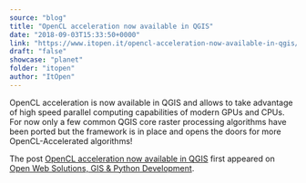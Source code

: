 ```yaml
---
source: "blog"
title: "OpenCL acceleration now available in QGIS"
date: "2018-09-03T15:33:50+0000"
link: "https://www.itopen.it/opencl-acceleration-now-available-in-qgis/"
draft: "false"
showcase: "planet"
folder: "itopen"
author: "ItOpen"
---
```


<p>OpenCL acceleration is now available in QGIS and allows to take advantage of high speed parallel computing capabilities of modern GPUs and CPUs. For now only a few common QGIS core raster processing algorithms have been ported but the framework is in place and opens the doors for more OpenCL-Accelerated algorithms!</p>
<p>The post <a href="https://www.itopen.it/opencl-acceleration-now-available-in-qgis/">OpenCL acceleration now available in QGIS</a> first appeared on <a href="https://www.itopen.it">Open Web Solutions, GIS & Python Development</a>.</p>
